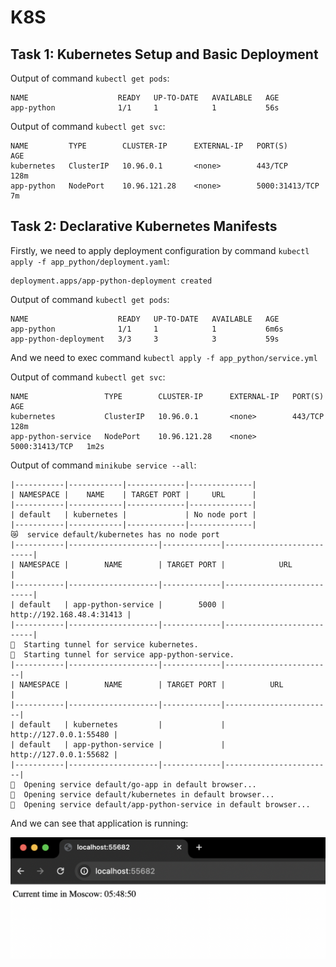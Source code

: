 # K8S

## Task 1: Kubernetes Setup and Basic Deployment

Output of command `kubectl get pods`:

```output
NAME                    READY   UP-TO-DATE   AVAILABLE   AGE
app-python              1/1     1            1           56s
```

Output of command `kubectl get svc`:

```output
NAME         TYPE        CLUSTER-IP      EXTERNAL-IP   PORT(S)          AGE
kubernetes   ClusterIP   10.96.0.1       <none>        443/TCP          128m
app-python   NodePort    10.96.121.28    <none>        5000:31413/TCP   7m
```

## Task 2: Declarative Kubernetes Manifests

Firstly, we need to apply deployment configuration by command `kubectl apply -f app_python/deployment.yaml`:

```output
deployment.apps/app-python-deployment created
```

Output of command `kubectl get pods`:

```output
NAME                    READY   UP-TO-DATE   AVAILABLE   AGE
app-python              1/1     1            1           6m6s
app-python-deployment   3/3     3            3           59s
```

And we need to exec command `kubectl apply -f app_python/service.yml`

Output of command `kubectl get svc`:

```output
NAME                 TYPE        CLUSTER-IP      EXTERNAL-IP   PORT(S)          AGE
kubernetes           ClusterIP   10.96.0.1       <none>        443/TCP          128m
app-python-service   NodePort    10.96.121.28    <none>        5000:31413/TCP   1m2s
```

Output of command `minikube service --all`:

```
|-----------|------------|-------------|--------------|
| NAMESPACE |    NAME    | TARGET PORT |     URL      |
|-----------|------------|-------------|--------------|
| default   | kubernetes |             | No node port |
|-----------|------------|-------------|--------------|
😿  service default/kubernetes has no node port
|-----------|--------------------|-------------|---------------------------|
| NAMESPACE |        NAME        | TARGET PORT |            URL            |
|-----------|--------------------|-------------|---------------------------|
| default   | app-python-service |        5000 | http://192.168.48.4:31413 |
|-----------|--------------------|-------------|---------------------------|
🏃  Starting tunnel for service kubernetes.
🏃  Starting tunnel for service app-python-service.
|-----------|--------------------|-------------|------------------------|
| NAMESPACE |        NAME        | TARGET PORT |          URL           |
|-----------|--------------------|-------------|------------------------|
| default   | kubernetes         |             | http://127.0.0.1:55480 |
| default   | app-python-service |             | http://127.0.0.1:55682 |
|-----------|--------------------|-------------|------------------------|
🎉  Opening service default/go-app in default browser...
🎉  Opening service default/kubernetes in default browser...
🎉  Opening service default/app-python-service in default browser...
```

And we can see that application is running:

![app-python](images/Снимок%20экрана%202023-11-01%20в%2014.49.56.png)